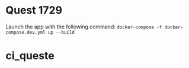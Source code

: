 # Quest 1729

Launch the app with the following command: `docker-compose -f docker-compose.dev.yml up --build`
# ci_queste
